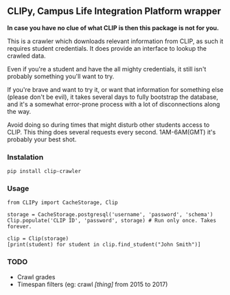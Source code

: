 ## CLIPy, Campus Life Integration Platform wrapper
**In case you have no clue of what CLIP is then this package is not for you.**

This is a crawler which downloads relevant information from CLIP, as such it requires student credentials.
It does provide an interface to lookup the crawled data.

Even if you're a student and have the all mighty credentials, it still isn't probably something you'll want to try.

If you're brave and want to try it, or want that information for something else (please don't be evil), it takes several days to fully bootstrap the database, and it's a somewhat error-prone process with a lot of disconnections along the way.

Avoid doing so during times that might disturb other students access to CLIP. This thing does several requests every second. 1AM-6AM(GMT) it's probably your best shot.



### Instalation
    pip install clip-crawler

### Usage
    from CLIPy import CacheStorage, Clip
    
    storage = CacheStorage.postgresql('username', 'password', 'schema')
    Clip.populate('CLIP ID', 'password', storage) # Run only once. Takes forever.
    
    clip = Clip(storage)
    [print(student) for student in clip.find_student("John Smith")]

### TODO
- Crawl grades
- Timespan filters (eg: crawl *[thing]* from 2015 to 2017)